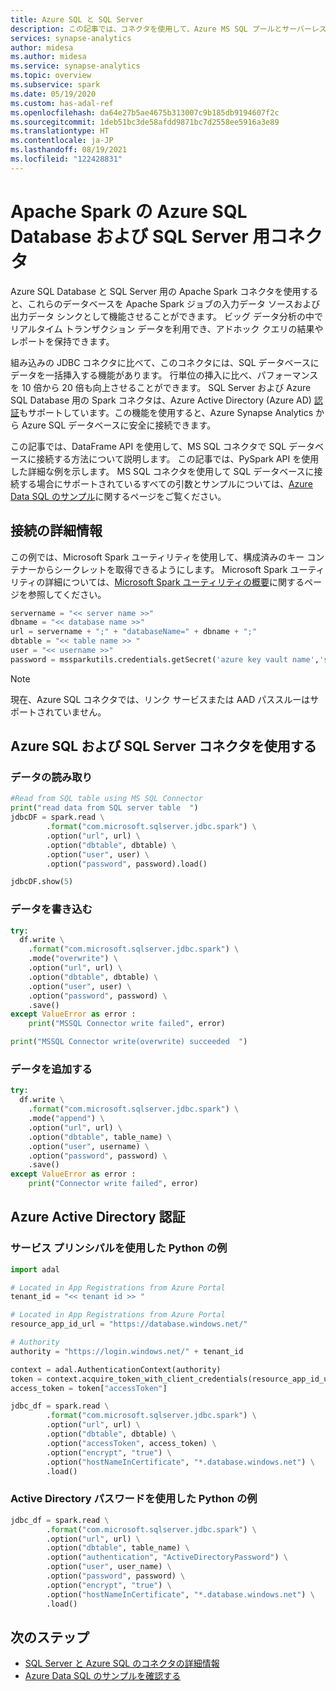 ```yaml
---
title: Azure SQL と SQL Server
description: この記事では、コネクタを使用して、Azure MS SQL プールとサーバーレス Apache Spark プールの間でデータを移動する方法について説明します。
services: synapse-analytics
author: midesa
ms.author: midesa
ms.service: synapse-analytics
ms.topic: overview
ms.subservice: spark
ms.date: 05/19/2020
ms.custom: has-adal-ref
ms.openlocfilehash: da64e27b5ae4675b313007c9b185db9194607f2c
ms.sourcegitcommit: 1deb51bc3de58afdd9871bc7d2558ee5916a3e89
ms.translationtype: HT
ms.contentlocale: ja-JP
ms.lasthandoff: 08/19/2021
ms.locfileid: "122428831"
---
```

# <a name="azure-sql-database-and-sql-server-connector-for-apache-spark"></a>Apache Spark の Azure SQL Database および SQL Server 用コネクタ
Azure SQL Database と SQL Server 用の Apache Spark コネクタを使用すると、これらのデータベースを Apache Spark ジョブの入力データ ソースおよび出力データ シンクとして機能させることができます。 ビッグ データ分析の中でリアルタイム トランザクション データを利用でき、アドホック クエリの結果やレポートを保持できます。

組み込みの JDBC コネクタに比べて、このコネクタには、SQL データベースにデータを一括挿入する機能があります。 行単位の挿入に比べ、パフォーマンスを 10 倍から 20 倍も向上させることができます。 SQL Server および Azure SQL Database 用の Spark コネクタは、Azure Active Directory (Azure AD) [認証](/sql/connect/spark/connector#azure-active-directory-authentication)もサポートしています。この機能を使用すると、Azure Synapse Analytics から Azure SQL データベースに安全に接続できます。 

この記事では、DataFrame API を使用して、MS SQL コネクタで SQL データベースに接続する方法について説明します。 この記事では、PySpark API を使用した詳細な例を示します。 MS SQL コネクタを使用して SQL データベースに接続する場合にサポートされているすべての引数とサンプルについては、[Azure Data SQL のサンプル](https://github.com/microsoft/sql-server-samples#azure-data-sql-samples-repository)に関するページをご覧ください。


  
## <a name="connection-details"></a>接続の詳細情報
この例では、Microsoft Spark ユーティリティを使用して、構成済みのキー コンテナーからシークレットを取得できるようにします。 Microsoft Spark ユーティリティの詳細については、[Microsoft Spark ユーティリティの概要](../microsoft-spark-utilities.md)に関するページを参照してください。

```python
servername = "<< server name >>"
dbname = "<< database name >>"
url = servername + ";" + "databaseName=" + dbname + ";"
dbtable = "<< table name >> "
user = "<< username >>" 
password = mssparkutils.credentials.getSecret('azure key vault name','secret name')
```

> [!NOTE]
> 現在、Azure SQL コネクタでは、リンク サービスまたは AAD パススルーはサポートされていません。

## <a name="use-the-azure-sql-and-sql-server-connector"></a>Azure SQL および SQL Server コネクタを使用する

### <a name="read-data"></a>データの読み取り
```python
#Read from SQL table using MS SQL Connector
print("read data from SQL server table  ")
jdbcDF = spark.read \
        .format("com.microsoft.sqlserver.jdbc.spark") \
        .option("url", url) \
        .option("dbtable", dbtable) \
        .option("user", user) \
        .option("password", password).load()

jdbcDF.show(5)
```

### <a name="write-data"></a>データを書き込む
```python
try:
  df.write \
    .format("com.microsoft.sqlserver.jdbc.spark") \
    .mode("overwrite") \
    .option("url", url) \
    .option("dbtable", dbtable) \
    .option("user", user) \
    .option("password", password) \
    .save()
except ValueError as error :
    print("MSSQL Connector write failed", error)

print("MSSQL Connector write(overwrite) succeeded  ")
```
### <a name="append-data"></a>データを追加する
```python
try:
  df.write \
    .format("com.microsoft.sqlserver.jdbc.spark") \
    .mode("append") \
    .option("url", url) \
    .option("dbtable", table_name) \
    .option("user", username) \
    .option("password", password) \
    .save()
except ValueError as error :
    print("Connector write failed", error)
```

## <a name="azure-active-directory-authentication"></a>Azure Active Directory 認証

### <a name="python-example-with-service-principal"></a>サービス プリンシパルを使用した Python の例
```python
import adal

# Located in App Registrations from Azure Portal
tenant_id = "<< tenant id >> "

# Located in App Registrations from Azure Portal
resource_app_id_url = "https://database.windows.net/"

# Authority
authority = "https://login.windows.net/" + tenant_id

context = adal.AuthenticationContext(authority)
token = context.acquire_token_with_client_credentials(resource_app_id_url, service_principal_id, service_principal_secret)
access_token = token["accessToken"]

jdbc_df = spark.read \
        .format("com.microsoft.sqlserver.jdbc.spark") \
        .option("url", url) \
        .option("dbtable", dbtable) \
        .option("accessToken", access_token) \
        .option("encrypt", "true") \
        .option("hostNameInCertificate", "*.database.windows.net") \
        .load()
```

### <a name="python-example-with-active-directory-password"></a>Active Directory パスワードを使用した Python の例
```python
jdbc_df = spark.read \
        .format("com.microsoft.sqlserver.jdbc.spark") \
        .option("url", url) \
        .option("dbtable", table_name) \
        .option("authentication", "ActiveDirectoryPassword") \
        .option("user", user_name) \
        .option("password", password) \
        .option("encrypt", "true") \
        .option("hostNameInCertificate", "*.database.windows.net") \
        .load()
```

## <a name="next-steps"></a>次のステップ
- [SQL Server と Azure SQL のコネクタの詳細情報](/sql/connect/spark/connector)
- [Azure Data SQL のサンプルを確認する](https://github.com/microsoft/sql-server-samples)
